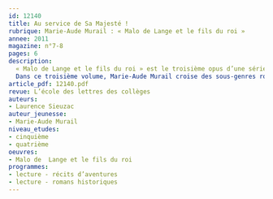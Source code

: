 ```yaml
---
id: 12140
title: Au service de Sa Majesté !
rubrique: Marie-Aude Murail : « Malo de Lange et le fils du roi »
annee: 2011
magazine: n°7-8
pages: 6
description: 
  « Malo de Lange et le fils du roi » est le troisième opus d’une série qui prend son rythme de croisière et, comme le souligne le titre, ses quartiers de noblesse... Ce roman fait partie des Lectures pour les collégiens recommandées par le ministère de l’Éducation nationale pour la rentrée 2012.
  Dans ce troisième volume, Marie-Aude Murail croise des sous-genres romanesques : le récit policier avec l’affaire des chiens volés, le roman d’apprentissage sur le thème de la filiation, et le roman historique avec le complot des Œillets blancs, qui ravive les légendes autour du Dauphin Louis XVII, mort au Temple.
article_pdf: 12140.pdf
revue: L’école des lettres des collèges
auteurs:
- Laurence Sieuzac
auteur_jeunesse:
- Marie-Aude Murail
niveau_etudes:
- cinquième
- quatrième
oeuvres:
- Malo de  Lange et le fils du roi
programmes:
- lecture - récits d’aventures
- lecture - romans historiques
---
```

